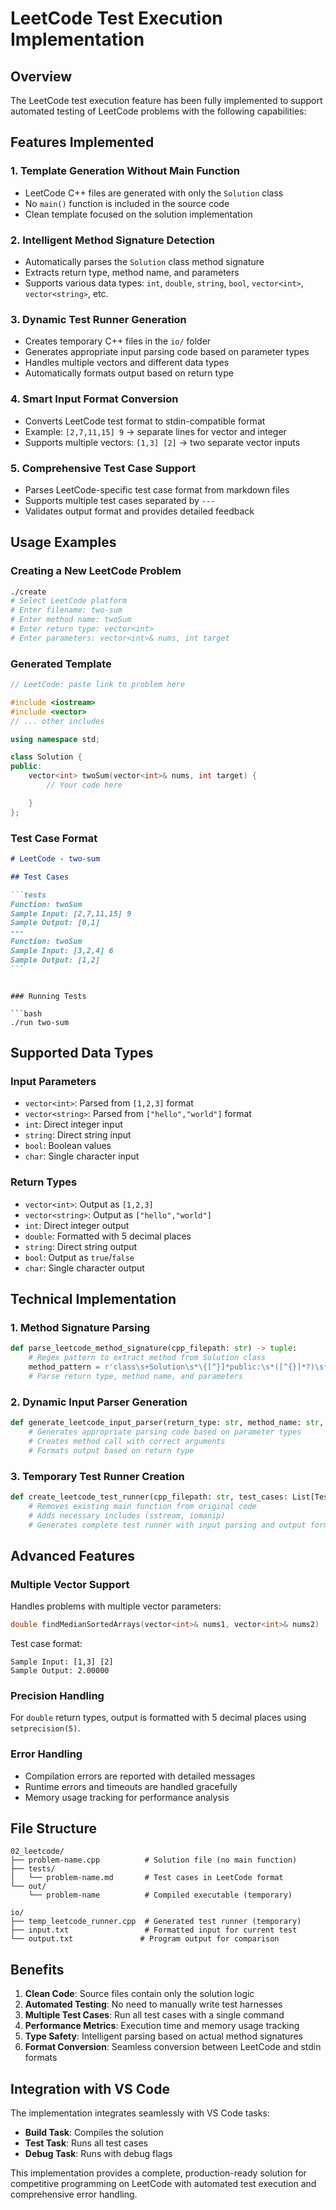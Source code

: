 # LeetCode Test Execution Implementation

## Overview

The LeetCode test execution feature has been fully implemented to support automated testing of LeetCode problems with the following capabilities:

## Features Implemented

### 1. Template Generation Without Main Function

- LeetCode C++ files are generated with only the `Solution` class
- No `main()` function is included in the source code
- Clean template focused on the solution implementation

### 2. Intelligent Method Signature Detection

- Automatically parses the `Solution` class method signature
- Extracts return type, method name, and parameters
- Supports various data types: `int`, `double`, `string`, `bool`, `vector<int>`, `vector<string>`, etc.

### 3. Dynamic Test Runner Generation

- Creates temporary C++ files in the `io/` folder
- Generates appropriate input parsing code based on parameter types
- Handles multiple vectors and different data types
- Automatically formats output based on return type

### 4. Smart Input Format Conversion

- Converts LeetCode test format to stdin-compatible format
- Example: `[2,7,11,15] 9` → separate lines for vector and integer
- Supports multiple vectors: `[1,3] [2]` → two separate vector inputs

### 5. Comprehensive Test Case Support

- Parses LeetCode-specific test case format from markdown files
- Supports multiple test cases separated by `---`
- Validates output format and provides detailed feedback

## Usage Examples

### Creating a New LeetCode Problem

```bash
./create
# Select LeetCode platform
# Enter filename: two-sum
# Enter method name: twoSum
# Enter return type: vector<int>
# Enter parameters: vector<int>& nums, int target
```

### Generated Template

```cpp
// LeetCode: paste link to problem here

#include <iostream>
#include <vector>
// ... other includes

using namespace std;

class Solution {
public:
    vector<int> twoSum(vector<int>& nums, int target) {
        // Your code here

    }
};
```

### Test Case Format

````markdown
# LeetCode - two-sum

## Test Cases

```tests
Function: twoSum
Sample Input: [2,7,11,15] 9
Sample Output: [0,1]
---
Function: twoSum
Sample Input: [3,2,4] 6
Sample Output: [1,2]
```
````

````

### Running Tests

```bash
./run two-sum
````

## Supported Data Types

### Input Parameters

- `vector<int>`: Parsed from `[1,2,3]` format
- `vector<string>`: Parsed from `["hello","world"]` format
- `int`: Direct integer input
- `string`: Direct string input
- `bool`: Boolean values
- `char`: Single character input

### Return Types

- `vector<int>`: Output as `[1,2,3]`
- `vector<string>`: Output as `["hello","world"]`
- `int`: Direct integer output
- `double`: Formatted with 5 decimal places
- `string`: Direct string output
- `bool`: Output as `true`/`false`
- `char`: Single character output

## Technical Implementation

### 1. Method Signature Parsing

```python
def parse_leetcode_method_signature(cpp_filepath: str) -> tuple:
    # Regex pattern to extract method from Solution class
    method_pattern = r'class\s+Solution\s*\{[^}]*public:\s*([^{}]*?)\s*\{'
    # Parse return type, method name, and parameters
```

### 2. Dynamic Input Parser Generation

```python
def generate_leetcode_input_parser(return_type: str, method_name: str, params: str, test_cases: List[TestCase]) -> str:
    # Generates appropriate parsing code based on parameter types
    # Creates method call with correct arguments
    # Formats output based on return type
```

### 3. Temporary Test Runner Creation

```python
def create_leetcode_test_runner(cpp_filepath: str, test_cases: List[TestCase]) -> str:
    # Removes existing main function from original code
    # Adds necessary includes (sstream, iomanip)
    # Generates complete test runner with input parsing and output formatting
```

## Advanced Features

### Multiple Vector Support

Handles problems with multiple vector parameters:

```cpp
double findMedianSortedArrays(vector<int>& nums1, vector<int>& nums2)
```

Test case format:

```
Sample Input: [1,3] [2]
Sample Output: 2.00000
```

### Precision Handling

For `double` return types, output is formatted with 5 decimal places using `setprecision(5)`.

### Error Handling

- Compilation errors are reported with detailed messages
- Runtime errors and timeouts are handled gracefully
- Memory usage tracking for performance analysis

## File Structure

```
02_leetcode/
├── problem-name.cpp          # Solution file (no main function)
├── tests/
│   └── problem-name.md       # Test cases in LeetCode format
└── out/
    └── problem-name          # Compiled executable (temporary)

io/
├── temp_leetcode_runner.cpp  # Generated test runner (temporary)
├── input.txt                 # Formatted input for current test
└── output.txt               # Program output for comparison
```

## Benefits

1. **Clean Code**: Source files contain only the solution logic
2. **Automated Testing**: No need to manually write test harnesses
3. **Multiple Test Cases**: Run all test cases with a single command
4. **Performance Metrics**: Execution time and memory usage tracking
5. **Type Safety**: Intelligent parsing based on actual method signatures
6. **Format Conversion**: Seamless conversion between LeetCode and stdin formats

## Integration with VS Code

The implementation integrates seamlessly with VS Code tasks:

- **Build Task**: Compiles the solution
- **Test Task**: Runs all test cases
- **Debug Task**: Runs with debug flags

This implementation provides a complete, production-ready solution for competitive programming on LeetCode with automated test execution and comprehensive error handling.
